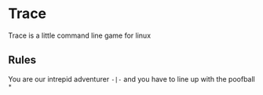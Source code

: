 # Trace
Trace is a little command line game for linux
## Rules
You are our intrepid adventurer ``-|-`` and you have to line up with the poofball ``*``